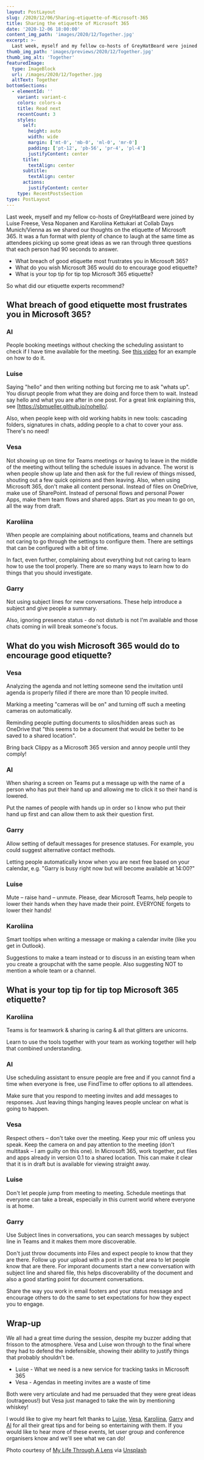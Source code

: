 ```yaml
---
layout: PostLayout
slug: /2020/12/06/Sharing-etiquette-of-Microsoft-365
title: Sharing the etiquette of Microsoft 365
date: '2020-12-06 18:00:00'
content_img_path: 'images/2020/12/Together.jpg'
excerpt: >-
  Last week, myself and my fellow co-hosts of GreyHatBeard were joined by Luise Freese, Vesa Nopanen and Karoliina Kettukari at Collab Days Munich/Vienna as we shared our thoughts on the etiquette of Microsoft 365. It was a fun format with plenty of chance to laugh at the same time as attendees picking up some great ideas as we ran through three questions that each person had 90 seconds to answer.
thumb_img_path: 'images/previews/2020/12/Together.jpg'
thumb_img_alt: 'Together'
featuredImage:
  type: ImageBlock
  url: /images/2020/12/Together.jpg
  altText: Together
bottomSections:
  - elementId: ''
    variant: variant-c
    colors: colors-a
    title: Read next
    recentCount: 3
    styles:
      self:
        height: auto
        width: wide
        margin: ['mt-0', 'mb-0', 'ml-0', 'mr-0']
        padding: ['pt-12', 'pb-56', 'pr-4', 'pl-4']
        justifyContent: center
      title:
        textAlign: center
      subtitle:
        textAlign: center
      actions:
        justifyContent: center
    type: RecentPostsSection
type: PostLayout
---
```


Last week, myself and my fellow co-hosts of GreyHatBeard were joined by Luise Freese, Vesa Nopanen and Karoliina Kettukari at Collab Days Munich/Vienna as we shared our thoughts on the etiquette of Microsoft 365. It was a fun format with plenty of chance to laugh at the same time as attendees picking up some great ideas as we ran through three questions that each person had 90 seconds to answer.

- What breach of good etiquette most frustrates you in Microsoft 365?
- What do you wish Microsoft 365 would do to encourage good etiquette?
- What is your top tip for tip top Microsoft 365 etiquette?

So what did our etiquette experts recommend?

## What breach of good etiquette most frustrates you in Microsoft 365?

### Al

People booking meetings without checking the scheduling assistant to check if I have time available for the meeting. See [this video](https://support.microsoft.com/en-us/office/video-use-the-scheduling-assistant-a7bf1aee-bee6-46d6-a126-194ed04fbe09) for an example on how to do it.

### Luise

Saying "hello" and then writing nothing but forcing me to ask "whats up". You disrupt people from what they are doing and force them to wait. Instead say hello and what you are after in one post. For a great link explaining this, see [https://sbmueller.github.io/nohello/.

Also, when people keep with old working habits in new tools: cascading folders, signatures in chats, adding people to a chat to cover your ass. There's no need!

### Vesa

Not showing up on time for Teams meetings or having to leave in the middle of the meeting without telling the schedule issues in advance. The worst is when people show up late and then ask for the full review of things missed, shouting out a few quick opinions and then leaving.
Also, when using Microsoft 365, don't make all content personal. Instead of files on OneDrive, make use of SharePoint. Instead of personal flows and personal Power Apps, make them team flows and shared apps. Start as you mean to go on, all the way from draft.

### Karoliina

When people are complaining about notifications, teams and channels but not caring to go through the settings to configure them. There are settings that can be configured with a bit of time.

In fact, even further, complaining about everything but not caring to learn how to use the tool properly. There are so many ways to learn how to do things that you should investigate.

### Garry

Not using subject lines for new conversations. These help introduce a subject and give people a summary.

Also, ignoring presence status - do not disturb is not I'm available and those chats coming in will break someone's focus.

## What do you wish Microsoft 365 would do to encourage good etiquette?

### Vesa

Analyzing the agenda and not letting someone send the invitation until agenda is properly filled if there are more than 10 people invited.

Marking a meeting "cameras will be on" and turning off such a meeting cameras on automatically.

Reminding people putting documents to silos/hidden areas such as OneDrive that "this seems to be a document that would be better to be saved to a shared location".

Bring back Clippy as a Microsoft 365 version and annoy people until they comply!

### Al

When sharing a screen on Teams put a message up with the name of a person who has put their hand up and allowing me to click it so their hand is lowered.

Put the names of people with hands up in order so I know who put their hand up first and can allow them to ask their question first.

### Garry

Allow setting of default messages for presence statuses. For example, you could suggest alternative contact methods.

Letting people automatically know when you are next free based on your calendar, e.g. "Garry is busy right now but will become available at 14:00?"

### Luise

Mute – raise hand – unmute. Please, dear Microsoft Teams, help people to lower their hands when they have made their point. EVERYONE forgets to lower their hands!

### Karoliina

Smart tooltips when writing a message or making a calendar invite (like you get in Outlook).

Suggestions to make a team instead or to discuss in an existing team when you create a groupchat with the same people. Also suggesting NOT to mention a whole team or a channel.

## What is your top tip for tip top Microsoft 365 etiquette?

### Karoliina

Teams is for teamwork & sharing is caring & all that glitters are unicorns.

Learn to use the tools together with your team as working together will help that combined understanding.

### Al

Use scheduling assistant to ensure people are free and if you cannot find a time when everyone is free, use FindTime to offer options to all attendees.

Make sure that you respond to meeting invites and add messages to responses. Just leaving things hanging leaves people unclear on what is going to happen.

### Vesa

Respect others – don't take over the meeting. Keep your mic off unless you speak. Keep the camera on and pay attention to the meeting (don't multitask – I am guilty on this one).
In Microsoft 365, work together, put files and apps already in version 0.1 to a shared location. This can make it clear that it is in draft but is available for viewing straight away.

### Luise

Don't let people jump from meeting to meeting. Schedule meetings that everyone can take a break, especially in this current world where everyone is at home.

### Garry

Use Subject lines in conversations, you can search messages by subject line in Teams and it makes them more discoverable.

Don't just throw documents into Files and expect people to know that they are there. Follow up your upload with a post in the chat area to let people know that are there. For imporant documents start a new conversation with subject line and shared file, this helps discoverability of the document and also a good starting point for document conversations.

Share the way you work in email footers and your status message and encourage others to do the same to set expectations for how they expect you to engage.

## Wrap-up

We all had a great time during the session, despite my buzzer adding that frisson to the atmosphere. Vesa and Luise won through to the final where they had to defend the indefensible, showing their ability to justify things that probably shouldn't be.

- Luise - What we need is a new service for tracking tasks in Microsoft 365
- Vesa - Agendas in meeting invites are a waste of time

Both were very articulate and had me persuaded that they were great ideas (outrageous!) but Vesa just managed to take the win by mentioning whiskey!

I would like to give my heart felt thanks to [Luise](https://twitter.com/LuiseFreese), [Vesa](https://twitter.com/vesanopanen), [Karoliina](https://twitter.com/kettukari), [Garry](https://twitter.com/garrytrinder) and [Al](https://twitter.com/al_eardley) for all their great tips and for being so entertaining with them. If you would like to hear more of these events, let user group and conference organisers know and we'll see what we can do!

Photo courtesy of [My Life Through A Lens](https://unsplash.com/@bamagal) via [Unsplash](https://unsplash.com)
